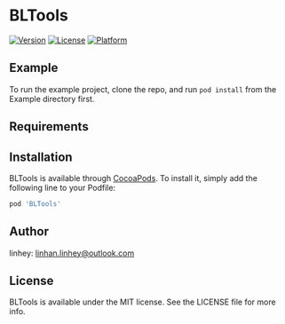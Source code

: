 # BLTools

[![Version](https://img.shields.io/cocoapods/v/BLTools.svg?style=flat)](http://cocoapods.org/pods/BLTools)
[![License](https://img.shields.io/cocoapods/l/BLTools.svg?style=flat)](http://cocoapods.org/pods/BLTools)
[![Platform](https://img.shields.io/cocoapods/p/BLTools.svg?style=flat)](http://cocoapods.org/pods/BLTools)

## Example

To run the example project, clone the repo, and run `pod install` from the Example directory first.

## Requirements

## Installation

BLTools is available through [CocoaPods](http://cocoapods.org). To install
it, simply add the following line to your Podfile:

```ruby
pod 'BLTools'
```

## Author

linhey: linhan.linhey@outlook.com
## License

BLTools is available under the MIT license. See the LICENSE file for more info.
